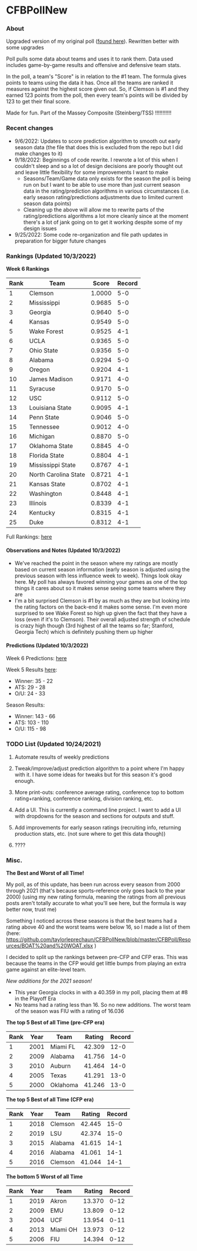# CFBPollNew

### About

Upgraded version of my original poll ([found here](https://github.com/taylorleprechaun/CFBPoll)).  Rewritten better with some upgrades

Poll pulls some data about teams and uses it to rank them.  Data used includes game-by-game results and offensive and defensive team stats.

In the poll, a team's "Score" is in relation to the #1 team.  The formula gives points to teams using the data it has.  Once all the teams are ranked it measures against the highest score given out.  So, if Clemson is #1 and they earned 123 points from the poll, then every team's points will be divided by 123 to get their final score.

Made for fun.  Part of the Massey Composite (Steinberg/TSS) !!!!!!!!!!!

### Recent changes

* 9/6/2022: Updates to score prediction algorithm to smooth out early season data (the file that does this is excluded from the repo but I did make changes to it)
* 9/18/2022: Beginnings of code rewrite. I rewrote a lot of this when I couldn't sleep and so a lot of design decisions are poorly thought out and leave little flexibility for some improvements I want to make
    * Seasons/Team/Game data only exists for the season the poll is being run on but I want to be able to use more than just current season data in the rating/prediction algorithms in various circumstances (i.e. early season rating/predictions adjustments due to limited current season data points)
	* Cleaning up the above will allow me to rewrite parts of the rating/predictions algorithms a lot more cleanly since at the moment there's a lot of jank going on to get it working despite some of my design issues
* 9/25/2022: Some code re-organization and file path updates in preparation for bigger future changes

### Rankings (Updated 10/3/2022)

**Week 6 Rankings**

Rank | Team | Score | Record
---|---|---|---
1 | Clemson | 1.0000 | 5-0
2 | Mississippi | 0.9685 | 5-0
3 | Georgia | 0.9640 | 5-0
4 | Kansas | 0.9549 | 5-0
5 | Wake Forest | 0.9525 | 4-1
6 | UCLA | 0.9365 | 5-0
7 | Ohio State | 0.9356 | 5-0
8 | Alabama | 0.9294 | 5-0
9 | Oregon | 0.9204 | 4-1
10 | James Madison | 0.9171 | 4-0
11 | Syracuse | 0.9170 | 5-0
12 | USC | 0.9112 | 5-0
13 | Louisiana State | 0.9095 | 4-1
14 | Penn State | 0.9046 | 5-0
15 | Tennessee | 0.9012 | 4-0
16 | Michigan | 0.8870 | 5-0
17 | Oklahoma State | 0.8845 | 4-0
18 | Florida State | 0.8804 | 4-1
19 | Mississippi State | 0.8767 | 4-1
20 | North Carolina State | 0.8721 | 4-1
21 | Kansas State | 0.8702 | 4-1
22 | Washington | 0.8448 | 4-1
23 | Illinois | 0.8339 | 4-1
24 | Kentucky | 0.8315 | 4-1
25 | Duke | 0.8312 | 4-1

Full Rankings: [here](https://github.com/taylorleprechaun/CFBPollNew/blob/master/CFBPoll/PreviousPolls/2022/2022-Week%2006.md)

#### Observations and Notes (Updated 10/3/2022)

* We've reached the point in the season where my ratings are mostly based on current season information (early season is adjusted using the previous season with less influence week to week). Things look okay here. My poll has always favored winning your games as one of the top things it cares about so it makes sense seeing some teams where they are
* I'm a bit surprised Clemson is #1 by as much as they are but looking into the rating factors on the back-end it makes some sense. I'm even more surprised to see Wake Forest so high up given the fact that they have a loss (even if it's to Clemson). Their overall adjusted strength of schedule is crazy high though (3rd highest of all the teams so far; Stanford, Georgia Tech) which is definitely pushing them up higher

#### Predictions (Updated 10/3/2022)

Week 6 Predictions: [here](https://github.com/taylorleprechaun/CFBPollNew/blob/CFBPoll/master/PreviousPolls/2022/Predictions/2022-Week%2006.md)

Week 5 Results [here](https://github.com/taylorleprechaun/CFBPollNew/blob/master/CFBPoll/PreviousPolls/2022/Predictions/2022-Week%2004.md):
* Winner: 35 - 22
* ATS: 29 - 28
* O/U: 24 - 33

Season Results:
* Winner: 143 - 66
* ATS: 103 - 110
* O/U: 115 - 98
 
### TODO List (Updated 10/24/2021)

1. Automate results of weekly predictions

2. Tweak/improve/adjust prediction algorithm to a point where I'm happy with it.  I have some ideas for tweaks but for this season it's good enough.

3. More print-outs: conference average rating, conference top to bottom rating+ranking, conference ranking, division ranking, etc.

4. Add a UI.  This is currently a command line project.  I want to add a UI with dropdowns for the season and sections for outputs and stuff.
	
5. Add improvements for early season ratings (recruiting info, returning production stats, etc. (not sure where to get this data though))

6. ????

### Misc.

**The Best and Worst of all Time!**

My poll, as of this update, has been run across every season from 2000 through 2021 (that's because sports-reference only goes back to the year 2000) (using my new rating formula, meaning the ratings from all previous posts aren't totally accurate to what you'll see here, but the formula is way better now, trust me)

Something I noticed across these seasons is that the best teams had a rating above 40 and the worst teams were below 16, so I made a list of them (here: https://github.com/taylorleprechaun/CFBPollNew/blob/master/CFBPoll/Resources/BOAT%20and%20WOAT.xlsx )

I decided to split up the rankings between pre-CFP and CFP eras.  This was because the teams in the CFP would get little bumps from playing an extra game against an elite-level team.

*New additions for the 2021 season!*

* This year Georgia clocks in with a 40.359 in my poll, placing them at #8 in the Playoff Era
* No teams had a rating less than 16.  So no new additions.  The worst team of the season was FIU with a rating of 16.036

**The top 5 Best of all Time (pre-CFP era)**

Rank | Year | Team | Rating | Record
---|---|---|---|---
1 | 2001 | Miami FL | 42.309 | 12-0
2 | 2009 | Alabama | 41.756 | 14-0
3 | 2010 | Auburn | 41.464 | 14-0
4 | 2005 | Texas | 41.291 | 13-0
5 | 2000 | Oklahoma | 41.246 | 13-0

**The top 5 Best of all Time (CFP era)**

Rank | Year | Team | Rating | Record
---|---|---|---|---
1 | 2018 | Clemson | 42.445 | 15-0
2 | 2019 | LSU | 42.374 | 15-0
3 | 2015 | Alabama | 41.615 | 14-1
4 | 2016 | Alabama | 41.061 | 14-1
5 | 2016 | Clemson | 41.044 | 14-1

**The bottom 5 Worst of all Time**

Rank | Year | Team | Rating | Record
---|---|---|---|---
1 | 2019 | Akron | 13.370 | 0-12
2 | 2009 | EMU | 13.809 | 0-12
3 | 2004 | UCF | 13.954 | 0-11
4 | 2013 | Miami OH | 13.973 | 0-12
5 | 2006 | FIU | 14.394 | 0-12
